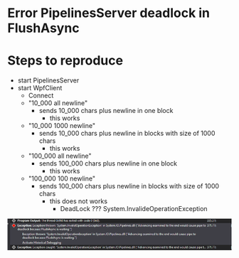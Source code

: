 # Error PipelinesServer deadlock in FlushAsync 

# Steps to reproduce

* start PipelinesServer
* start WpfClient
  * Connect
  * "10_000 all newline"
    * sends 10_000 chars plus newline in one block
      * this works
  * "10_000 1000 newline"
    * sends 10_000 chars plus newline in blocks with size of 1000 chars
      * this works
  * "100_000 all newline"
    * sends 100_000 chars plus newline in one block
      * this works   
  * "100_000 100 newline"
    * sends 100_000 chars plus newline in blocks with size of 1000 chars
      * this does not works
        * DeadLock ??? System.InvalideOperationException

![System.InvalideOperationException](https://github.com/EifelMono/TcpEcho/blob/master/images/14-05-_2019_15-39-59.png)

